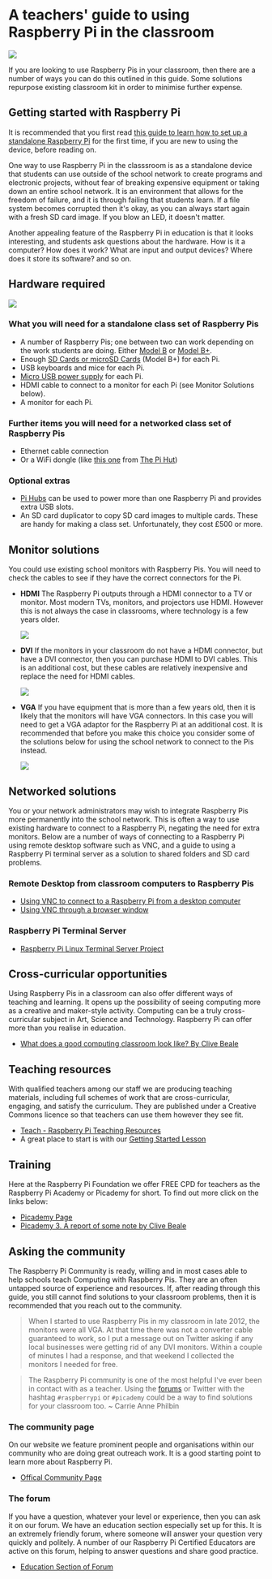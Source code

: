 # A teachers' guide to using Raspberry Pi in the classroom

![](cover.png)

If you are looking to use Raspberry Pis in your classroom, then there are a number of ways you can do this outlined in this guide. Some solutions repurpose existing classroom kit in order to minimise further expense.

## Getting started with Raspberry Pi

It is recommended that you first read [this guide to learn how to set up a standalone Raspberry Pi](getting-started-guide.md) for the first time, if you are new to using the device, before reading on.

One way to use Raspberry Pi in the classsroom is as a standalone device that students can use outside of the school network to create programs and electronic projects, without fear of breaking expensive equipment or taking down an entire school network. It is an environment that allows for the freedom of failure, and it is through failing that students learn. If a file system becomes corrupted then it's okay, as you can always start again with a fresh SD card image. If you blow an LED, it doesn't matter.

Another appealing feature of the Raspberry Pi in education is that it looks interesting, and students ask questions about the hardware. How is it a computer? How does it work? What are input and output devices? Where does it store its software? and so on.

## Hardware required

![](images/Raspberry-Pis.jpg)

### What you will need for a standalone class set of Raspberry Pis

- A number of Raspberry Pis; one between two can work depending on the work students are doing. Either [Model B](http://www.raspberrypi.org/product/model-b/) or [Model B+](http://www.raspberrypi.org/product/model-b-plus/).
- Enough [SD Cards or microSD Cards](http://swag.raspberrypi.org/collections/frontpage/products/noobs-8gb-sd-card) (Model B+) for each Pi.
- USB keyboards and mice for each Pi.
- [Micro USB power supply](http://swag.raspberrypi.org/collections/pi-kits/products/raspberry-pi-universal-power-supply) for each Pi.
- HDMI cable to connect to a monitor for each Pi (see Monitor Solutions below).
- A monitor for each Pi.

### Further items you will need for a networked class set of Raspberry Pis

- Ethernet cable connection
- Or a WiFi dongle (like [this one](http://thepihut.com/products/usb-wifi-adapter-for-the-raspberry-pi) from [The Pi Hut](http://thepihut.com/))

### Optional extras

- [Pi Hubs](http://shop.pimoroni.com/products/pihub) can be used to power more than one Raspberry Pi and provides extra USB slots.
- An SD card duplicator to copy SD card images to multiple cards. These are handy for making a class set. Unfortunately, they cost £500 or more.

## Monitor solutions

You could use existing school monitors with Raspberry Pis. You will need to check the cables to see if they have the correct connectors for the Pi.

- **HDMI** The Raspberry Pi outputs through a HDMI connector to a TV or monitor. Most modern TVs, monitors, and projectors use HDMI. However this is not always the case in classrooms, where technology is a few years older.

  ![](images/HDMI-Connector.jpg)

- **DVI** If the monitors in your classroom do not have a HDMI connector, but have a DVI connector, then you can purchase HDMI to DVI cables. This is an additional cost, but these cables are relatively inexpensive and replace the need for HDMI cables.

  ![](images/Dvi-cable.jpg)

- **VGA** If you have equipment that is more than a few years old, then it is likely that the monitors will have VGA connectors. In this case you will need to get a VGA adaptor for the Raspberry Pi at an additional cost. It is recommended that before you make this choice you consider some of the solutions below for using the school network to connect to the Pis instead.

  ![](images/Vga-cable.jpg)

## Networked solutions

You or your network administrators may wish to integrate Raspberry Pis more permanently into the school network. This is often a way to use existing hardware to connect to a Raspberry Pi, negating the need for extra monitors. Below are a number of ways of connecting to a Raspberry Pi using remote desktop software such as VNC, and a guide to using a Raspberry Pi terminal server as a solution to shared folders and SD card problems.

### Remote Desktop from classroom computers to Raspberry Pis

- [Using VNC to connect to a Raspberry Pi from a desktop computer](vnc-classroom-guide.md)
- [Using VNC through a browser window](vnc-browser-guide.md)

### Raspberry Pi Terminal Server

- [Raspberry Pi Linux Terminal Server Project](http://gbaman.github.io/RaspberryPi-LTSP/)

## Cross-curricular opportunities

Using Raspberry Pis in a classroom can also offer different ways of teaching and learning. It opens up the possibility of seeing computing more as a creative and maker-style activity. Computing can be a truly cross-curricular subject in Art, Science and Technology. Raspberry Pi can offer more than you realise in education.

- [What does a good computing classroom look like? By Clive Beale](http://www.raspberrypi.org/what-does-a-good-computing-classroom-look-like)

## Teaching resources

With qualified teachers among our staff we are producing teaching materials, including full schemes of work that are cross-curricular, engaging, and satisfy the curriculum. They are published under a Creative Commons licence so that teachers can use them however they see fit.

- [Teach - Raspberry Pi Teaching Resources](http://www.raspberrypi.org/resources/teach/)
- A great place to start is with our [Getting Started Lesson](http://www.raspberrypi.org/learning/getting-started-with-raspberry-pi-lesson/)

## Training

Here at the Raspberry Pi Foundation we offer FREE CPD for teachers as the Raspberry Pi Academy or Picademy for short. To find out more click on the links below:

- [Picademy Page](http://www.raspberrypi.org/picademy)
- [Picademy 3. A report of some note by Clive Beale](http://www.raspberrypi.org/picademy-3-report/)

## Asking the community

The Raspberry Pi Community is ready, willing and in most cases able to help schools teach Computing with Raspberry Pis. They are an often untapped source of experience and resources. If, after reading through this guide, you still cannot find solutions to your classroom problems, then it is recommended that you reach out to the community.

> When I started to use Raspberry Pis in my classroom in late 2012, the monitors were all VGA. At that time there was not a converter cable guaranteed to work, so I put a message out on Twitter asking if any local businesses were getting rid of any DVI monitors. Within a couple of minutes I had a response, and that weekend I collected the monitors I needed for free.

> The Raspberry Pi community is one of the most helpful I've ever been in contact with as a teacher. Using the [forums](http://www.raspberrypi.org/forums) or Twitter with the hashtag `#raspberrypi` or `#picademy` could be a way to find solutions for your classroom too. ~ Carrie Anne Philbin

### The community page

On our website we feature prominent people and organisations within our community who are doing great outreach work. It is a good starting point to learn more about Raspberry Pi.
- [Offical Community Page](http://www.raspberrypi.org/community/)

### The forum

If you have a question, whatever your level or experience, then you can ask it on our forum. We have an education section especially set up for this. It is an extremely friendly forum, where someone will answer your question very quickly and politely. A number of our Raspberry Pi Certified Educators are active on this forum, helping to answer questions and share good practice.
- [Education Section of Forum](http://www.raspberrypi.org/forums/viewforum.php?f=17&sid=f9cb8df1edfa3781e9a7afa26aaa4e42)
